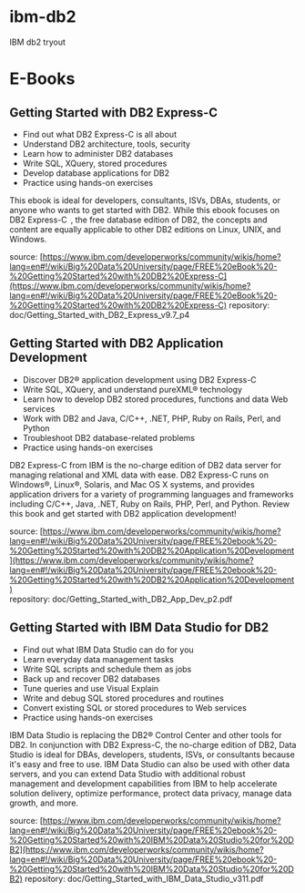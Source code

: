 ibm-db2
=======

IBM db2 tryout

# E-Books
## Getting Started with DB2 Express-C
- Find out what DB2 Express-C is all about
- Understand DB2 architecture, tools, security
- Learn how to administer DB2 databases
- Write SQL, XQuery, stored procedures
- Develop database applications for DB2
- Practice using hands-on exercises

This ebook is ideal for developers, consultants, ISVs, DBAs, students, or anyone who wants to get started with DB2. While this ebook focuses on DB2 Express-C  , the free database edition of DB2, the concepts and content are equally applicable to other DB2 editions on Linux, UNIX, and Windows.

source: [https://www.ibm.com/developerworks/community/wikis/home?lang=en#!/wiki/Big%20Data%20University/page/FREE%20eBook%20-%20Getting%20Started%20with%20DB2%20Express-C](https://www.ibm.com/developerworks/community/wikis/home?lang=en#!/wiki/Big%20Data%20University/page/FREE%20eBook%20-%20Getting%20Started%20with%20DB2%20Express-C)
repository: doc/Getting_Started_with_DB2_Express_v9.7_p4
## Getting Started with DB2 Application Development
- Discover DB2® application development using DB2 Express-C
- Write SQL, XQuery, and understand pureXML® technology
- Learn how to develop DB2 stored procedures, functions and data Web services
- Work with DB2 and Java, C/C++, .NET, PHP, Ruby on Rails, Perl, and Python
- Troubleshoot DB2 database-related problems
- Practice using hands-on exercises

DB2 Express-C from IBM is the no-charge edition of DB2 data server for managing relational and XML data with ease. DB2 Express-C runs on Windows®, Linux®, Solaris, and Mac OS X systems, and provides application drivers for a variety of programming languages and frameworks including C/C++, Java, .NET, Ruby on Rails, PHP, Perl, and Python. Review this book and get started with DB2 application development!

source: [https://www.ibm.com/developerworks/community/wikis/home?lang=en#!/wiki/Big%20Data%20University/page/FREE%20ebook%20-%20Getting%20Started%20with%20DB2%20Application%20Development](https://www.ibm.com/developerworks/community/wikis/home?lang=en#!/wiki/Big%20Data%20University/page/FREE%20ebook%20-%20Getting%20Started%20with%20DB2%20Application%20Development)  
repository: doc/Getting_Started_with_DB2_App_Dev_p2.pdf  

## Getting Started with IBM Data Studio for DB2
- Find out what IBM Data Studio can do for you
- Learn everyday data management tasks
- Write SQL scripts and schedule them as jobs
- Back up and recover DB2 databases
- Tune queries and use Visual Explain
- Write and debug SQL stored procedures and routines
- Convert existing SQL or stored procedures to Web services
- Practice using hands-on exercises

IBM Data Studio is replacing the DB2® Control Center and other tools for DB2. In conjunction with DB2 Express-C, the no-charge edition of DB2, Data Studio is ideal for DBAs, developers, students, ISVs, or consultants because it's easy and free to use. IBM Data Studio can also be used with other data servers, and you can extend Data Studio with additional robust management and development capabilities from IBM to help accelerate solution delivery, optimize performance, protect data privacy, manage data growth, and more.

source: [https://www.ibm.com/developerworks/community/wikis/home?lang=en#!/wiki/Big%20Data%20University/page/FREE%20ebook%20-%20Getting%20Started%20with%20IBM%20Data%20Studio%20for%20DB2](https://www.ibm.com/developerworks/community/wikis/home?lang=en#!/wiki/Big%20Data%20University/page/FREE%20ebook%20-%20Getting%20Started%20with%20IBM%20Data%20Studio%20for%20DB2)
repository: doc/Getting_Started_with_IBM_Data_Studio_v311.pdf


